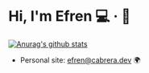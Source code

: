 # Hi, I'm Efren :computer: · :musical_keyboard:

[![Anurag's github stats](https://github-readme-stats.vercel.app/api?username=efren-cabrera)](https://github.com/anuraghazra/github-readme-stats?count_private=true)

- Personal site: efren@cabrera.dev 🌍
